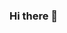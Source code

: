 ### Hi there 👋

<!--
**funamioh/funamioh** is a ✨ _special_ ✨ repository because its `README.md` (this file) appears on your GitHub profile.

Here are some ideas to get you started:

- 🔭 I’m currently working on Weather App using React and APIs.
- 🌱 I’m currently learning React, Javascript, HTML, CSS.
- 👯 I’m looking to collaborate with other developers around the world🌎.
- 🤔 I’m looking for help with coding knowledge in general.
- 📫 How to reach me: @mipodiw
- 😄 Pronouns: she/her
- ⚡ Fun fact: It's been overa year since I decided to go sober!😎
-->
